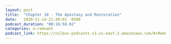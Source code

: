 ```yaml
---
layout: post
title:  "Chapter 10 - The Apostasy and Restoration"
date:   2020-11-14-21:49:01 -0500
podcast_duration: "00:16:58.02"
categories: a-remnant
podcast_link: https://nilbus-podcasts.s3.us-east-2.amazonaws.com/A+Remnant+Shall+Return/Chapter+10+-+The+Apostasy+and+Restoration.mp3
---
```

